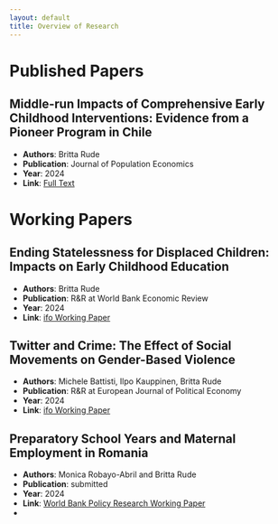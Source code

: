 ```yaml
---
layout: default
title: Overview of Research
---
```


# Published Papers

## Middle-run Impacts of Comprehensive Early Childhood Interventions: Evidence from a Pioneer Program in Chile
- **Authors**: Britta Rude
- **Publication**: Journal of Population Economics
- **Year**: 2024
- **Link**: [Full Text](https://link-to-your-paper.com)

# Working Papers

## Ending Statelessness for Displaced Children: Impacts on Early Childhood Education
- **Authors**: Britta Rude
- **Publication**: R&R at World Bank Economic Review
- **Year**: 2024
- **Link**: [ifo Working Paper](https://www.ifo.de/en/publications/2023/working-paper/ending-statelessness-displaced-children-impact-early-childhood)

## Twitter and Crime: The Effect of Social Movements on Gender-Based Violence
- **Authors**: Michele Battisti, Ilpo Kauppinen, Britta Rude
- **Publication**: R&R at European Journal of Political Economy 
- **Year**: 2024
- **Link**: [ifo Working Paper](https://www.ifo.de/en/publications/2022/working-paper/twitter-and-crime-effect-social-movements-genderbased-violence#:~:text=Michele%20Battisti%2C%20Ilpo%20Kauppinen%2C%20Britta%20Rude&text=We%20exploit%20the%20high%2Dfrequency,decrease%20in%20reported%20crime%20rates.)

## Preparatory School Years and Maternal Employment in Romania
- **Authors**: Monica Robayo-Abril and Britta Rude
- **Publication**: submitted
- **Year**: 2024
- **Link**: [World Bank Policy Research Working Paper](https://documents.worldbank.org/en/publication/documents-reports/documentdetail/099916512112331443/idu04bdf4f0b0085404fe308329043198ba43117)
- 
<!-- Add more papers similarly -->

